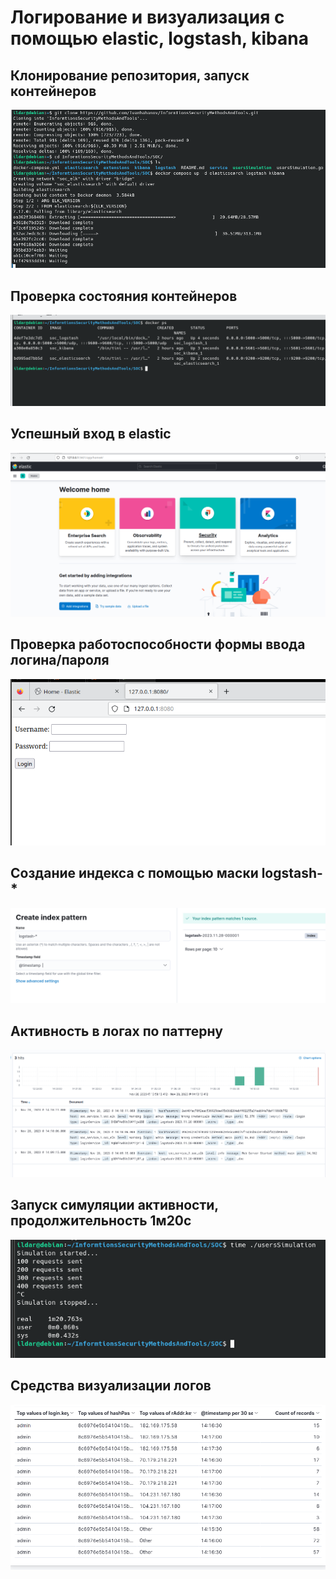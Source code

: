 # Логирование и визуализация с помощью elastic, logstash, kibana

## Клонирование репозитория, запуск контейнеров
![](assets/1.png)

## Проверка состояния контейнеров
![](assets/2.png)

## Успешный вход в elastic
![](assets/3.png)

## Проверка работоспособности формы ввода логина/пароля
![](assets/4.png)

## Создание индекса с помощью маски logstash-*
![](assets/5.png)

## Активность в логах по паттерну
![](assets/6.png)

## Запуск симуляции активности, продолжительность 1м20с
![](assets/7.png)

## Средства визуализации логов
![](assets/8.png)